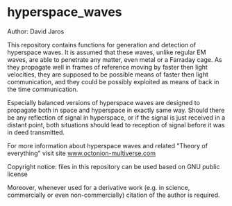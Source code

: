 # hyperspace_waves
Author: David Jaros

This repository contains functions for generation and detection of hyperspace waves. It is assumed that these waves, unlike regular EM waves, are able to penetrate any matter, even metal or a Farraday cage. As they propagate well in frames of reference moving by faster then light velocities, they are supposed to be possible  means of faster then light communication, and they could be possibly exploited as means of back in the time communication.

Especially balanced versions of hyperspace waves are designed to propagate both in space and hyperspace in exactly same way. Should there be any reflection of signal in hyperspace, or if the signal is just received in a distant point, both situations should lead to reception of signal before it was in deed transmitted.


For more information about hyperspace waves and related "Theory of everything" visit site www.octonion-multiverse.com


Copyright notice: files in this repository can be used based on GNU public license 

Moreover, whenever used for a derivative work (e.g. in science, commercially or even non-commercially) citation of the author is required.
